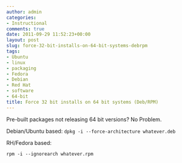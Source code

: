 ```yaml
---
author: admin
categories:
- Instructional
comments: true
date: 2011-09-29 11:52:23+00:00
layout: post
slug: force-32-bit-installs-on-64-bit-systems-debrpm
tags:
- Ubuntu
- linux
- packaging
- Fedora
- Debian
- Red Hat
- software
- 64-bit
title: Force 32 bit installs on 64 bit systems (Deb/RPM)
---
```



Pre-built packages not releasing 64 bit versions? No Problem. 

Debian/Ubuntu based:
`dpkg -i --force-architecture whatever.deb`

RH/Fedora based:

`rpm -i --ignorearch whatever.rpm`

